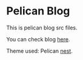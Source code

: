 
Pelican Blog
============

This is pelican blog src files. 

You can check blog [here](https://amolkahat.github.io).

Theme used: Pelican [nest](https://github.com/molivier/nest).

